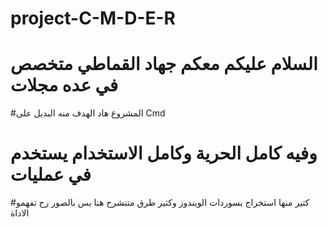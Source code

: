 # project-C-M-D-E-R
# السلام عليكم معكم جهاد القماطي متخصص في عده مجلات 
#المشروع هاد الهدف منه البديل على Cmd
# وفيه كامل الحرية وكامل الاستخدام يستخدم في عمليات 
#كتير منها استخراج بسوردات الويندوز وكثير طرق متنشرح هنا بس   بالصور رح تفهمو الاداة 
